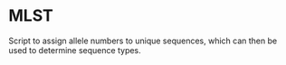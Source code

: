 # MLST
Script to assign allele numbers to unique sequences, which can then be used to determine sequence types.
